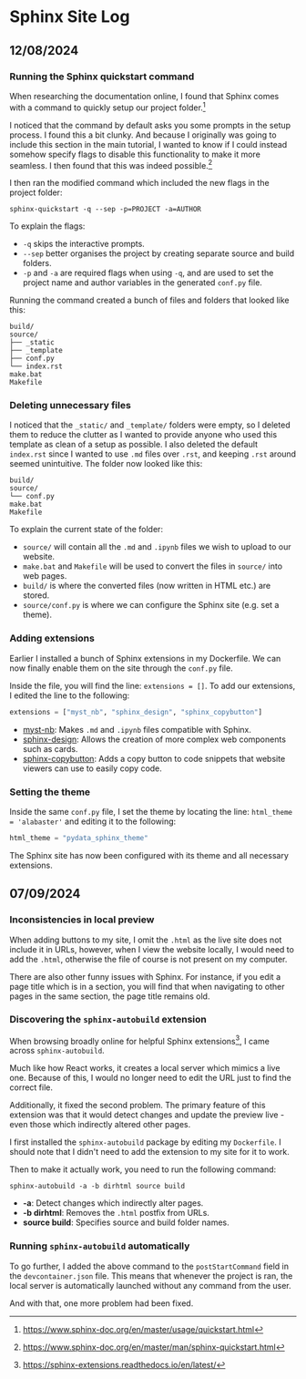 # Sphinx Site Log

## 12/08/2024

### Running the Sphinx quickstart command

When researching the documentation online, I found that Sphinx comes with a command to quickly setup our project folder.[^sphinx-quickstart]

[^sphinx-quickstart]: <https://www.sphinx-doc.org/en/master/usage/quickstart.html>

I noticed that the command by default asks you some prompts in the setup process. I found this a bit clunky. And because I originally was going to include this section in the main tutorial, I wanted to know if I could instead somehow specify flags to disable this functionality to make it more seamless. I then found that this was indeed possible.[^sphinx-quickstart-flags]

[^sphinx-quickstart-flags]: <https://www.sphinx-doc.org/en/master/man/sphinx-quickstart.html>

I then ran the modified command which included the new flags in the project folder:

```
sphinx-quickstart -q --sep -p=PROJECT -a=AUTHOR
```

To explain the flags:
- `-q` skips the interactive prompts.
- `--sep` better organises the project by creating separate source and build folders.
- `-p` and `-a` are required flags when using `-q`, and are used to set the project name and author variables in the generated `conf.py` file.

Running the command created a bunch of files and folders that looked like this:

```
build/
source/
├── _static
├── _template
├── conf.py
└── index.rst
make.bat
Makefile
```

### Deleting unnecessary files

I noticed that the `_static/` and `_template/` folders were empty, so I deleted them to reduce the clutter as I wanted to provide anyone who used this template as clean of a setup as possible. I also deleted the default `index.rst` since I wanted to use `.md` files over `.rst`, and keeping `.rst` around seemed unintuitive. The folder now looked like this:

```
build/
source/
└── conf.py
make.bat
Makefile
```

To explain the current state of the folder:
- `source/` will contain all the `.md` and `.ipynb` files we wish to upload to our website.
- `make.bat` and `Makefile` will be used to convert the files in `source/` into web pages.
- `build/` is where the converted files (now written in HTML etc.) are stored.
- `source/conf.py` is where we can configure the Sphinx site (e.g. set a theme).

### Adding extensions

Earlier I installed a bunch of Sphinx extensions in my Dockerfile. We can now finally enable them on the site through the `conf.py` file.

Inside the file, you will find the line: `extensions = []`. To add our extensions, I edited the line to the following:

```python
extensions = ["myst_nb", "sphinx_design", "sphinx_copybutton"]
```

- [myst-nb](https://myst-nb.readthedocs.io/en/latest/): Makes `.md` and `.ipynb` files compatible with Sphinx.
- [sphinx-design](https://sphinx-design.readthedocs.io/en/latest/): Allows the creation of more complex web components such as cards.
- [sphinx-copybutton](https://sphinx-copybutton.readthedocs.io/en/latest/): Adds a copy button to code snippets that website viewers can use to easily copy code.

### Setting the theme

Inside the same `conf.py` file, I set the theme by locating the line: `html_theme = 'alabaster'` and editing it to the following:

```python
html_theme = "pydata_sphinx_theme"
```

The Sphinx site has now been configured with its theme and all necessary extensions.

## 07/09/2024

### Inconsistencies in local preview

When adding buttons to my site, I omit the `.html` as the live site does not include it in URLs, however, when I view the website locally, I would need to add the `.html`, otherwise the file of course is not present on my computer.

There are also other funny issues with Sphinx. For instance, if you edit a page title which is in a section, you will find that when navigating to other pages in the same section, the page title remains old.

### Discovering the `sphinx-autobuild` extension

When browsing broadly online for helpful Sphinx extensions[^best-sphinx-extensions], I came across `sphinx-autobuild`.

[^best-sphinx-extensions]: https://sphinx-extensions.readthedocs.io/en/latest/

Much like how React works, it creates a local server which mimics a live one. Because of this, I would no longer need to edit the URL just to find the correct file.

Additionally, it fixed the second problem. The primary feature of this extension was that it would detect changes and update the preview live - even those which indirectly altered other pages.

I first installed the `sphinx-autobuild` package by editing my `Dockerfile`. I should note that I didn't need to add the extension to my site for it to work.

Then to make it actually work, you need to run the following command:

```
sphinx-autobuild -a -b dirhtml source build
```

- **-a**: Detect changes which indirectly alter pages.
- **-b dirhtml**: Removes the `.html` postfix from URLs.
- **source build**: Specifies source and build folder names.

### Running `sphinx-autobuild` automatically

To go further, I added the above command to the `postStartCommand` field in the `devcontainer.json` file. This means that whenever the project is ran, the local server is automatically launched without any command from the user.

And with that, one more problem had been fixed.

